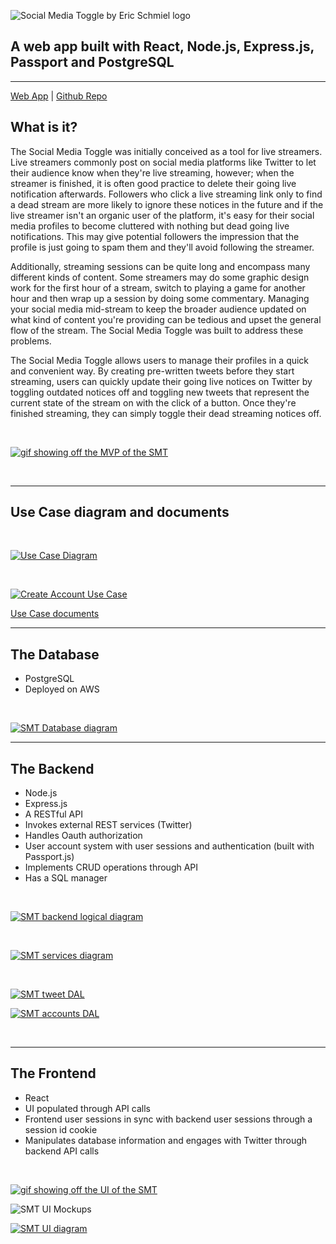 ![Social Media Toggle by Eric Schmiel logo](https://eschmiel.github.io/smt-logo.png)

## A web app built with React, Node.js, Express.js, Passport and PostgreSQL

---
[Web App](https://studioschmiel.com/socialMediaToggle.html) | [Github Repo](https://github.com/eschmiel/smtBackendPublic)

## What is it?

The Social Media Toggle was initially conceived as a tool for live streamers. Live streamers commonly post on social media platforms like Twitter to let their audience know when they're live streaming, however;
when the streamer is finished, it is often good practice to delete their going live notification afterwards. Followers who click a live streaming link only to find a dead stream are more likely to ignore these notices in the future
and if the live streamer isn't an organic user of the platform, it's easy for their social media profiles to become cluttered with nothing but dead going live notifications. This may give potential followers the impression that
the profile is just going to spam them and they'll avoid following the streamer.

Additionally, streaming sessions can be quite long and encompass many different kinds of content. Some streamers may do some graphic design work for the first hour of a stream, switch to playing a game for another hour and then wrap
up a session by doing some commentary. Managing your social media mid-stream to keep the broader audience updated on what kind of content you're providing can be tedious and upset the general flow of the stream. The Social Media Toggle
was built to address these problems.

The Social Media Toggle allows users to manage their profiles in a quick and convenient way. By creating pre-written tweets before they start streaming, users can quickly update their going live notices on Twitter by toggling
outdated notices off and toggling new tweets that represent the current state of the stream on with the click of a button. Once they're finished streaming, they can simply toggle their dead streaming notices off.

<br/>

[![gif showing off the MVP of the SMT](https://eschmiel.github.io/smt-mvp.gif)](https://eschmiel.github.io/smt-mvp.gif)

<br/>

---

## Use Case diagram and documents

<br/>

[![Use Case Diagram](https://eschmiel.github.io/SMT-use-case.svg)](https://eschmiel.github.io/SMT-use-case.svg)

<br/>

[![Create Account Use Case](https://eschmiel.github.io/use-case-create-account.png)](https://eschmiel.github.io/use-case-create-account.png)

[Use Case documents](https://drive.google.com/drive/folders/1E_K8H-9OMsDODiz7Er63GX56ch23hH9I?usp=sharing)

---

## The Database

- PostgreSQL
- Deployed on AWS

<br/>

[![SMT Database diagram](https://eschmiel.github.io/SMT-Database.svg)](https://eschmiel.github.io/SMT-Database.svg)

---

## The Backend

- Node.js
- Express.js
- A RESTful API
- Invokes external REST services (Twitter)
- Handles Oauth authorization
- User account system with user sessions and authentication (built with Passport.js)
- Implements CRUD operations through API
- Has a SQL manager

<br/>

[![SMT backend logical diagram](https://eschmiel.github.io/SMT-logical-diagram.svg)](https://eschmiel.github.io/SMT-logical-diagram.svg)


<br/>

[![SMT services diagram](https://eschmiel.github.io/SMT-services.svg)](https://eschmiel.github.io/SMT-services.svg)

<br/>

[![SMT tweet DAL](https://eschmiel.github.io/SMT-tweets.svg)](https://eschmiel.github.io/SMT-tweets.svg)

[![SMT accounts DAL](https://eschmiel.github.io/SMT-accounts-DAL.svg)](https://eschmiel.github.io/SMT-accounts-DAL.svg)

<br/> 

---

## The Frontend

- React
- UI populated through API calls
- Frontend user sessions in sync with backend user sessions through a session id cookie
- Manipulates database information and engages with Twitter through backend API calls

<br/>

[![gif showing off the UI of the SMT](https://eschmiel.github.io/SMT-UI-Demo.gif)](https://eschmiel.github.io/SMT-UI-Demo.gif)

![SMT UI Mockups](https://eschmiel.github.io/SMT-UI-Mockups.svg)

[![SMT UI diagram](https://eschmiel.github.io/SMT-UI.svg)](https://eschmiel.github.io/SMT-UI.svg)